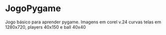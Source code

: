 # JogoPygame
Jogo básico para aprender pygame. 
Imagens em corel v.24 curvas
telas em 1280x720, players 40x150 e ball 40x40
